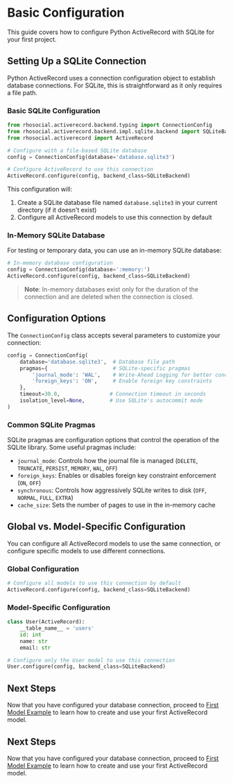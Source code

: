 # Basic Configuration

This guide covers how to configure Python ActiveRecord with SQLite for your first project.

## Setting Up a SQLite Connection

Python ActiveRecord uses a connection configuration object to establish database connections. For SQLite, this is straightforward as it only requires a file path.

### Basic SQLite Configuration

```python
from rhosocial.activerecord.backend.typing import ConnectionConfig
from rhosocial.activerecord.backend.impl.sqlite.backend import SQLiteBackend
from rhosocial.activerecord import ActiveRecord

# Configure with a file-based SQLite database
config = ConnectionConfig(database='database.sqlite3')

# Configure ActiveRecord to use this connection
ActiveRecord.configure(config, backend_class=SQLiteBackend)
```

This configuration will:
1. Create a SQLite database file named `database.sqlite3` in your current directory (if it doesn't exist)
2. Configure all ActiveRecord models to use this connection by default

### In-Memory SQLite Database

For testing or temporary data, you can use an in-memory SQLite database:

```python
# In-memory database configuration
config = ConnectionConfig(database=':memory:')
ActiveRecord.configure(config, backend_class=SQLiteBackend)
```

> **Note**: In-memory databases exist only for the duration of the connection and are deleted when the connection is closed.

## Configuration Options

The `ConnectionConfig` class accepts several parameters to customize your connection:

```python
config = ConnectionConfig(
    database='database.sqlite3',  # Database file path
    pragmas={                     # SQLite-specific pragmas
        'journal_mode': 'WAL',    # Write-Ahead Logging for better concurrency
        'foreign_keys': 'ON',     # Enable foreign key constraints
    },
    timeout=30.0,                # Connection timeout in seconds
    isolation_level=None,        # Use SQLite's autocommit mode
)
```

### Common SQLite Pragmas

SQLite pragmas are configuration options that control the operation of the SQLite library. Some useful pragmas include:

- `journal_mode`: Controls how the journal file is managed (`DELETE`, `TRUNCATE`, `PERSIST`, `MEMORY`, `WAL`, `OFF`)
- `foreign_keys`: Enables or disables foreign key constraint enforcement (`ON`, `OFF`)
- `synchronous`: Controls how aggressively SQLite writes to disk (`OFF`, `NORMAL`, `FULL`, `EXTRA`)
- `cache_size`: Sets the number of pages to use in the in-memory cache

## Global vs. Model-Specific Configuration

You can configure all ActiveRecord models to use the same connection, or configure specific models to use different connections.

### Global Configuration

```python
# Configure all models to use this connection by default
ActiveRecord.configure(config, backend_class=SQLiteBackend)
```

### Model-Specific Configuration

```python
class User(ActiveRecord):
    __table_name__ = 'users'
    id: int
    name: str
    email: str

# Configure only the User model to use this connection
User.configure(config, backend_class=SQLiteBackend)
```

## Next Steps

Now that you have configured your database connection, proceed to [First Model Example](first_model_example.md) to learn how to create and use your first ActiveRecord model.

## Next Steps

Now that you have configured your database connection, proceed to [First Model Example](first_model_example.md) to learn how to create and use your first ActiveRecord model.